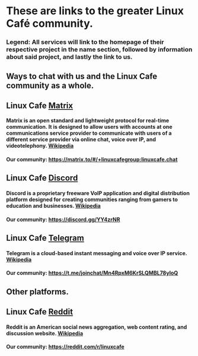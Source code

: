 # These are links to the greater Linux Café community.
### Legend: All services will link to the homepage of their respective project in the name section, followed by information about said project, and lastly the link to us.

## Ways to chat with us and the Linux Cafe community as a whole.

## Linux Cafe [Matrix](https://matrix.org/)
#### Matrix is an open standard and lightweight protocol for real-time communication. It is designed to allow users with accounts at one communications service provider to communicate with users of a different service provider via online chat, voice over IP, and videotelephony. [Wikipedia](https://en.wikipedia.org/wiki/Matrix_(protocol))
#### Our community: https://matrix.to/#/+linuxcafegroup:linuxcafe.chat

## Linux Cafe [Discord](https://discord.com)
#### Discord is a proprietary freeware VoIP application and digital distribution platform designed for creating communities ranging from gamers to education and businesses. [Wikipedia](https://en.wikipedia.org/wiki/Discord_(software))
#### Our community: https://discord.gg/YY4zrNR

## Linux Cafe [Telegram](https://telegram.org/)
#### Telegram is a cloud-based instant messaging and voice over IP service. [Wikipedia](https://en.wikipedia.org/wiki/Telegram_(software))
#### Our community: https://t.me/joinchat/Mn4RpxM6KrSLQMBL78yloQ


## Other platforms.

## Linux Cafe [Reddit](https://reddit.com)
#### Reddit is an American social news aggregation, web content rating, and discussion website. [Wikipedia](https://en.wikipedia.org/wiki/Reddit)
#### Our community: https://reddit.com/r/linuxcafe
